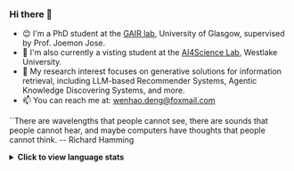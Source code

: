 ### Hi there 👋

- 😊 I'm a PhD student at the [GAIR lab](https://gair-lab.github.io/members/2025wenhao-deng.html), University of Glasgow, supervised by Prof. Joemon Jose.
- 🫡 I'm also currently a visting student at the [AI4Science Lab](https://github.com/AI4Science-WestlakeU), Westlake University.
- 🌱 My research interest focuses on generative solutions for information retrieval, including LLM-based Recommender Systems, Agentic Knowledge Discovering Systems, and more.
- 📫 You can reach me at: wenhao.deng@foxmail.com

``There are wavelengths that people cannot see, there are sounds that people cannot hear, and maybe computers have thoughts that people cannot think.  -- Richard Hamming

<!--
**w3nhao/w3nhao** is a ✨ _special_ ✨ repository because its `README.md` (this file) appears on your GitHub profile.

Here are some ideas to get you started:

- 🔭 I’m currently working on ...
- 🌱 I’m currently learning ...
- 👯 I’m looking to collaborate on ...
- 🤔 I’m looking for help with ...
- 💬 Ask me about ...
- 📫 How to reach me: ...
- 😄 Pronouns: ...
- ⚡ Fun fact: ...

<p align="center">
  <a href="https://github.com/w3nhao">
    <img src="https://github-readme-stats.vercel.app/api/wakatime?username=w3nhao&theme=transparent" alt="Wenhao's WakaTime stats">
  </a>
</p>


-->


<details>
  <summary><b>Click to view language stats</b></summary>
  <p align="center">
    <a href="https://github.com/w3nhao">
      <img src="https://github-readme-stats.vercel.app/api/top-langs/?username=w3nhao&layout=compact&theme=transparent" alt="Top Languages">
    </a>
  </p>
</details>


<!--
<details>
    <summary><b>Click to view stats</b></summary>
  <p align="center">
    <a href="https://github.com/w3nhao">
      <img src="https://github-readme-stats.vercel.app/api?username=w3nhao&theme=transparent" alt="Wenhao's GitHub stats">
    </a>
  </p>
</details>

--!>

